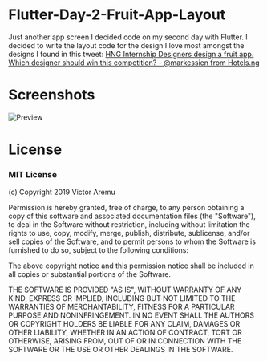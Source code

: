# Flutter-Day-2-Fruit-App-Layout
Just another app screen I decided code on my second day with Flutter. I decided to write the layout code for the design I love most amongst the designs I found in this tweet: [HNG  Internship Designers design a fruit app. Which designer should win this competition? - @markessien  from Hotels.ng](https://twitter.com/markessien/status/1119659044468330497)

# Screenshots

![Preview](screenshots/day-2-flutter_.gif)

# License
### MIT License
(c) Copyright 2019 Victor Aremu

Permission is hereby granted, free of charge, to any person obtaining a copy of this software and associated documentation files (the "Software"), to deal in the Software without restriction, including without limitation the rights to use, copy, modify, merge, publish, distribute, sublicense, and/or sell copies of the Software, and to permit persons to whom the Software is furnished to do so, subject to the following conditions:

The above copyright notice and this permission notice shall be included in all copies or substantial portions of the Software.

THE SOFTWARE IS PROVIDED "AS IS", WITHOUT WARRANTY OF ANY KIND, EXPRESS OR IMPLIED, INCLUDING BUT NOT LIMITED TO THE WARRANTIES OF MERCHANTABILITY, FITNESS FOR A PARTICULAR PURPOSE AND NONINFRINGEMENT. IN NO EVENT SHALL THE AUTHORS OR COPYRIGHT HOLDERS BE LIABLE FOR ANY CLAIM, DAMAGES OR OTHER LIABILITY, WHETHER IN AN ACTION OF CONTRACT, TORT OR OTHERWISE, ARISING FROM, OUT OF OR IN CONNECTION WITH THE SOFTWARE OR THE USE OR OTHER DEALINGS IN THE SOFTWARE.
